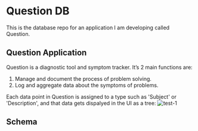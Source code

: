 # Question DB
This is the database repo for an application I am developing called Question. 

## Question Application 
Question is a diagnostic tool and symptom tracker. It’s 2 main functions are:
1. Manage and document the process of problem solving.
2. Log and aggregate data about the symptoms of problems.

Each data point in Question is assigned to a type such as 'Subject' or 'Description', and that data gets dispalyed in the UI as a tree:
![test-1](https://github.com/williambendick/Question-DB/assets/41596014/fdf9cbfa-5cbe-46c7-977b-fcaaae3c0432)

## Schema
